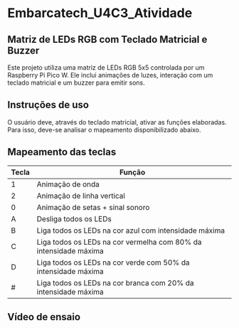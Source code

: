 # Embarcatech_U4C3_Atividade
## Matriz de LEDs RGB com Teclado Matricial e Buzzer
Este projeto utiliza uma matriz de LEDs RGB 5x5 controlada por um Raspberry Pi Pico W. Ele inclui animações de luzes, interação com um teclado matricial e um buzzer para emitir sons.

## Instruções de uso

O usuário deve, através do teclado matricial, ativar as funções elaboradas. Para isso, deve-se analisar o mapeamento disponibilizado abaixo.

## Mapeamento das teclas

| Tecla | Função                  |
|-------|--------------------------|
| 1     | Animação de onda         |
| 2     | Animação de linha vertical |
| 0     | Animação de setas + sinal sonoro |
| A     | Desliga todos os LEDs    |
| B     | Liga todos os LEDs na cor azul com intensidade máxima |
| C     | Liga todos os LEDs na cor vermelha com 80% da intensidade máxima |
| D     | Liga todos os LEDs na cor verde com 50% da intensidade máxima |
| #     | Liga todos os LEDs na cor branca com 20% da intensidade máxima |

## Vídeo de ensaio

<url>